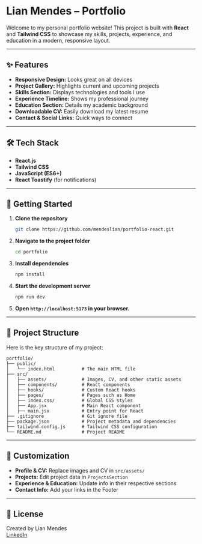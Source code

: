 # Lian Mendes – Portfolio

Welcome to my personal portfolio website! This project is built with **React** and **Tailwind CSS** to showcase my skills, projects, experience, and education in a modern, responsive layout.

---

## ✨ Features

- **Responsive Design:** Looks great on all devices
- **Project Gallery:** Highlights current and upcoming projects
- **Skills Section:** Displays technologies and tools I use
- **Experience Timeline:** Shows my professional journey
- **Education Section:** Details my academic background
- **Downloadable CV:** Easily download my latest resume
- **Contact & Social Links:** Quick ways to connect

---

## 🛠️ Tech Stack

- **React.js**
- **Tailwind CSS**
- **JavaScript (ES6+)**
- **React Toastify** (for notifications)

---

## 🚀 Getting Started

1. **Clone the repository**

   ```bash
   git clone https://github.com/mendeslian/portfolio-react.git
   ```

2. **Navigate to the project folder**

   ```bash
   cd portfolio
   ```

3. **Install dependencies**

   ```bash
   npm install
   ```

4. **Start the development server**

   ```bash
   npm run dev
   ```

5. **Open `http://localhost:5173` in your browser.**

---

## 📁 Project Structure

Here is the key structure of my project:

```
portfolio/
├── public/
│   └── index.html          # The main HTML file
├── src/
│   ├── assets/             # Images, CV, and other static assets
│   ├── components/         # React components
│   ├── hooks/              # Custom React hooks
│   ├── pages/              # Pages such as Home
│   ├── index.css/          # Global CSS styles
│   ├── App.jsx             # Main React component
│   ├── main.jsx            # Entry point for React
├── .gitignore              # Git ignore file
├── package.json            # Project metadata and dependencies
├── tailwind.config.js      # Tailwind CSS configuration
└── README.md               # Project README
```

---

## 📝 Customization

- **Profile & CV:** Replace images and CV in `src/assets/`
- **Projects:** Edit project data in `ProjectsSection`
- **Experience & Education:** Update info in their respective sections
- **Contact Info:** Add your links in the Footer

---

## 📄 License

Created by Lian Mendes  
[LinkedIn](https://www.linkedin.com/in/lian-mendes-825295210/)
